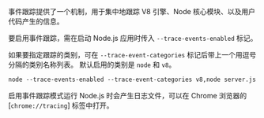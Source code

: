 
事件跟踪提供了一个机制，用于集中地跟踪 V8 引擎、Node 核心模块、以及用户代码产生的信息。

要启用事件跟踪，需在启动 Node.js 应用时传入 `--trace-events-enabled` 标记。

如果要指定跟踪的类别，可在 `--trace-event-categories` 标记后带上一个用逗号分隔的类别名称列表。
默认启用的类别是 `node` 和 `v8`。

```txt
node --trace-events-enabled --trace-event-categories v8,node server.js
```

启用事件跟踪模式运行 Node.js 时会产生日志文件，可以在 Chrome 浏览器的 [`chrome://tracing`] 标签中打开。
